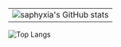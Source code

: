 
<table border="0">
<tr>
<td valign="top">
<img src="https://github-readme-stats.vercel.app/api?username=saphyxia&count_private=true&theme=swift&show_icons=true" alt="saphyxia's GitHub stats"  />
</td>
</tr>
</table>

![Top Langs](https://github-readme-stats.vercel.app/api/top-langs/?username=anuraghazra&layout=compact)

